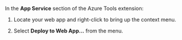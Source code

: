 In the **App Service** section of the Azure Tools extension:

1. Locate your web app and right-click to bring up the context menu.

1. Select **Deploy to Web App...** from the menu.
